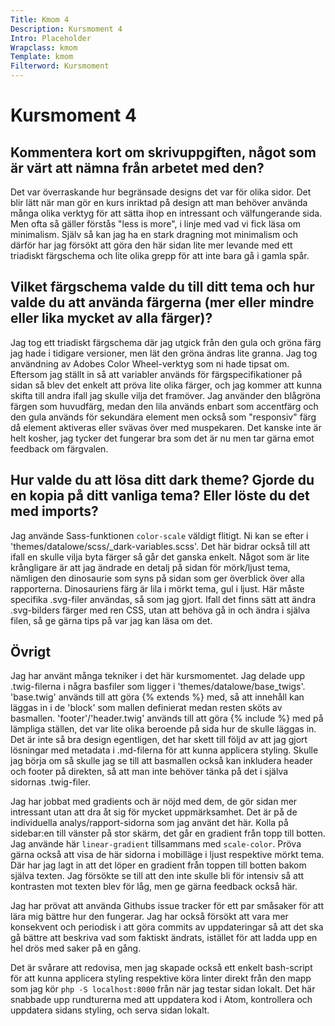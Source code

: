 ```yaml
---
Title: Kmom 4
Description: Kursmoment 4
Intro: Placeholder
Wrapclass: kmom
Template: kmom
Filterword: Kursmoment
---
```


# Kursmoment 4
## Kommentera kort om skrivuppgiften, något som är värt att nämna från arbetet med den?
Det var överraskande hur begränsade designs det var för olika sidor. Det blir lätt när man gör en kurs inriktad på design att man behöver använda många olika verktyg för att sätta ihop en intressant och välfungerande sida. Men ofta så gäller förstås "less is more", i linje med vad vi fick läsa om minimalism. Själv så kan jag ha en stark dragning mot minimalism och därför har jag försökt att göra den här sidan lite mer levande med ett triadiskt färgschema och lite olika grepp för att inte bara gå i gamla spår.

## Vilket färgschema valde du till ditt tema och hur valde du att använda färgerna (mer eller mindre eller lika mycket av alla färger)?
Jag tog ett triadiskt färgschema där jag utgick från den gula och gröna färg jag hade i tidigare versioner, men lät den gröna ändras lite granna. Jag tog användning av Adobes Color Wheel-verktyg som ni hade tipsat om. Eftersom jag ställt in så att variabler används för färgspecifikationer på sidan så blev det enkelt att pröva lite olika färger, och jag kommer att kunna skifta till andra ifall jag skulle vilja det framöver. Jag använder den blågröna färgen som huvudfärg, medan den lila används enbart som accentfärg och den gula används för sekundära element men också som "responsiv" färg då element aktiveras eller svävas över med muspekaren. Det kanske inte är helt kosher, jag tycker det fungerar bra som det är nu men tar gärna emot feedback om färgvalen.

## Hur valde du att lösa ditt dark theme? Gjorde du en kopia på ditt vanliga tema? Eller löste du det med imports?
Jag använde Sass-funktionen `color-scale` väldigt flitigt. Ni kan se efter i 'themes/datalowe/scss/_dark-variables.scss'. Det här bidrar också till att ifall en skulle vilja byta färger så går det ganska enkelt. Något som är lite krångligare är att jag ändrade en detalj på sidan för mörk/ljust tema, nämligen den dinosaurie som syns på sidan som ger överblick över alla rapporterna. Dinosauriens färg är lila i mörkt tema, gul i ljust. Här måste specifika .svg-filer användas, så som jag gjort. Ifall det finns sätt att ändra .svg-bilders färger med ren CSS, utan att behöva gå in och ändra i själva filen, så ge gärna tips på var jag kan läsa om det.

## Övrigt
Jag har använt många tekniker i det här kursmomentet. Jag delade upp .twig-filerna i några basfiler som ligger i 'themes/datalowe/base_twigs'. 'base.twig' används till att göra {% extends %} med, så att innehåll kan läggas in i de 'block' som mallen definierat medan resten sköts av basmallen. 'footer'/'header.twig' används till att göra {% include %} med på lämpliga ställen, det var lite olika beroende på sida hur de skulle läggas in. Det är inte så bra design egentligen, det har skett till följd av att jag gjort lösningar med metadata i .md-filerna för att kunna applicera styling. Skulle jag börja om så skulle jag se till att basmallen också kan inkludera header och footer på direkten, så att man inte behöver tänka på det i själva sidornas .twig-filer.

Jag har jobbat med gradients och är nöjd med dem, de gör sidan mer intressant utan att dra åt sig för mycket uppmärksamhet. Det är på de individuella analys/rapport-sidorna som jag använt det här. Kolla på sidebar:en till vänster på stor skärm, det går en gradient från topp till botten. Jag använde här `linear-gradient` tillsammans med `scale-color`. Pröva gärna också att visa de här sidorna i mobilläge i ljust respektive mörkt tema. Där har jag lagt in att det löper en gradient från toppen till botten bakom själva texten. Jag försökte se till att den inte skulle bli för intensiv så att kontrasten mot texten blev för låg, men ge gärna feedback också här.

Jag har prövat att använda Githubs issue tracker för ett par småsaker för att lära mig bättre hur den fungerar. Jag har också försökt att vara mer konsekvent och periodisk i att göra commits av uppdateringar så att det ska gå bättre att beskriva vad som faktiskt ändrats, istället för att ladda upp en hel drös med saker på en gång.

Det är svårare att redovisa, men jag skapade också ett enkelt bash-script för att kunna applicera styling respektive köra linter direkt från den mapp som jag kör `php -S localhost:8000` från när jag testar sidan lokalt. Det här snabbade upp rundturerna med att uppdatera kod i Atom, kontrollera och uppdatera sidans styling, och serva sidan lokalt.
